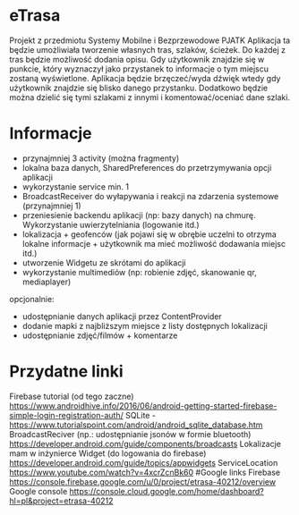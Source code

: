 # eTrasa
 Projekt z przedmiotu Systemy Mobilne i Bezprzewodowe PJATK
 Aplikacja ta będzie umożliwiała tworzenie własnych tras, szlaków, ścieżek.
 Do każdej z tras będzie możliwość dodania opisu. 
 Gdy użytkownik znajdzie się w punkcie, który wyznaczył jako przystanek to informacje o tym miejscu zostaną wyświetlone.
 Aplikacja będzie brzęczeć/wyda dźwięk wtedy gdy użytkownik znajdzie się blisko danego przystanku.
 Dodatkowo będzie można dzielić się tymi szlakami z innymi i komentować/oceniać dane szlaki.
 
# Informacje
 - przynajmniej 3 activity (można fragmenty)
 - lokalna baza danych, SharedPreferences do przetrzymywania opcji aplikacji
 - wykorzystanie service min. 1
 - BroadcastReceiver do wyłapywania i reakcji na zdarzenia systemowe (przynajmniej 1)
 - przeniesienie backendu aplikacji (np: bazy danych) na chmurę. Wykorzystanie uwierzytelniania (logowanie itd.)
 - lokalizacja + geofenców (jak pojawi się w obrębie uczelni to otrzyma lokalne informacje + użytkownik ma mieć możliwość dodawania miejsc itd.)
 - utworzenie Widgetu ze skrótami do aplikacji 
 - wykorzystanie multimediów (np: robienie zdjęć, skanowanie qr, mediaplayer)

 opcjonalnie:
 - udostępnianie danych aplikacji przez ContentProvider
 - dodanie mapki z najbliższym miejsce z listy dostępnych lokalizacji
 - udostępnianie zdjęć/filmów + komentarze

# Przydatne linki
Firebase tutorial (od tego zaczne) https://www.androidhive.info/2016/06/android-getting-started-firebase-simple-login-registration-auth/
SQLite - https://www.tutorialspoint.com/android/android_sqlite_database.htm
BroadcastReciver (np.: udostępnianie jsonów w formie bluetooth) https://developer.android.com/guide/components/broadcasts
Lokalizacje mam w inżynierce
Widget (do logowania do firebase) https://developer.android.com/guide/topics/appwidgets
ServiceLocation https://www.youtube.com/watch?v=4xcrZcnBk60
#Google links
Firebase https://console.firebase.google.com/u/0/project/etrasa-40212/overview
Google console https://console.cloud.google.com/home/dashboard?hl=pl&project=etrasa-40212

